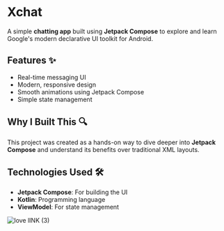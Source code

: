 # Xchat

A simple **chatting app** built using **Jetpack Compose** to explore and learn Google's modern declarative UI toolkit for Android.  

## Features ✨  
- Real-time messaging UI  
- Modern, responsive design  
- Smooth animations using Jetpack Compose  
- Simple state management  

## Why I Built This 🔍  
This project was created as a hands-on way to dive deeper into **Jetpack Compose** and understand its benefits over traditional XML layouts.  

## Technologies Used 🛠  
- **Jetpack Compose**: For building the UI  
- **Kotlin**: Programming language  
- **ViewModel**: For state management

![love lINK (3)](https://github.com/user-attachments/assets/9d4ad2f8-3232-4b91-886e-61465d2a94ba)
